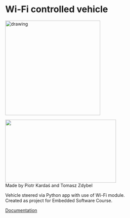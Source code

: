 # Wi-Fi controlled vehicle
<img src="https://upload.wikimedia.org/wikipedia/commons/thumb/3/35/Znak_graficzny_AGH.svg/1024px-Znak_graficzny_AGH.svg.png" alt="drawing" width="300" height="300"/>

<img src="https://github.com/logx/smart-vehicle/blob/master/Additions/vehicle.gif" width="350" height="200" /> \
Made by Piotr Kardaś and Tomasz Zdybel

Vehicle steered via Python app with use of Wi-Fi module. \
Created as project for Embedded Software Course.

[Documentation](https://github.com/logx/smart-vehicle/blob/master/Additions/Dokumentacja%20-%20wifi%20controlled%20vehicle.pdf "Documentation")
